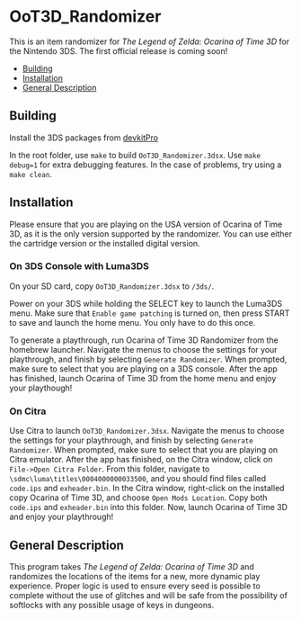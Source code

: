 # OoT3D_Randomizer

This is an item randomizer for _The Legend of Zelda: Ocarina of Time 3D_ for the Nintendo 3DS. The first official release is coming soon!

* [Building](#building)
* [Installation](#installation)
* [General Description](#general-description)

## Building

Install the 3DS packages from [devkitPro](https://devkitpro.org/wiki/Getting_Started)

In the root folder, use ```make``` to build ```OoT3D_Randomizer.3dsx```. Use ```make debug=1``` for extra debugging features. In the case of problems, try using a ```make clean```.

## Installation

Please ensure that you are playing on the USA version of Ocarina of Time 3D, as it is the only version supported by the randomizer. You can use either the cartridge version or the installed digital version.

### On 3DS Console with Luma3DS
On your SD card, copy ```OoT3D_Randomizer.3dsx``` to ```/3ds/```.

Power on your 3DS while holding the SELECT key to launch the Luma3DS menu. Make sure that ```Enable game patching``` is turned on, then press START to save and launch the home menu. You only have to do this once.

To generate a playthrough, run Ocarina of Time 3D Randomizer from the homebrew launcher. Navigate the menus to choose the settings for your playthrough, and finish by selecting ```Generate Randomizer```. When prompted, make sure to select that you are playing on a 3DS console. After the app has finished, launch Ocarina of Time 3D from the home menu and enjoy your playthough!

### On Citra
Use Citra to launch ```OoT3D_Randomizer.3dsx```. Navigate the menus to choose the settings for your playthrough, and finish by selecting ```Generate Randomizer```. When prompted, make sure to select that you are playing on Citra emulator. After the app has finished, on the Citra window, click on ```File->Open Citra Folder```. From this folder, navigate to ```\sdmc\luma\titles\0004000000033500```, and you should find files called ```code.ips``` and ```exheader.bin```. In the Citra window, right-click on the installed copy Ocarina of Time 3D, and choose ```Open Mods Location```. Copy both ```code.ips``` and ```exheader.bin``` into this folder. Now, launch Ocarina of Time 3D and enjoy your playthrough!

## General Description

This program takes _The Legend of Zelda: Ocarina of Time 3D_ and randomizes the locations of the items for a new, more dynamic play experience.
Proper logic is used to ensure every seed is possible to complete without the use of glitches and will be safe from the possibility of softlocks with any possible usage of keys in dungeons.
